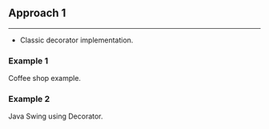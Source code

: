 ## Approach 1
***
* Classic decorator implementation.

### Example 1
Coffee shop example.

### Example 2
Java Swing using Decorator. 
